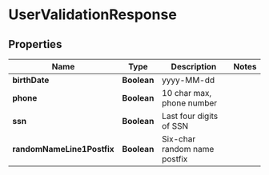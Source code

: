 
# UserValidationResponse

## Properties
Name | Type | Description | Notes
------------ | ------------- | ------------- | -------------
**birthDate** | **Boolean** | yyyy-MM-dd | 
**phone** | **Boolean** | 10 char max, phone number | 
**ssn** | **Boolean** | Last four digits of SSN | 
**randomNameLine1Postfix** | **Boolean** | Six-char random name postfix | 



